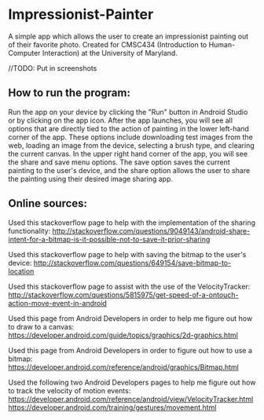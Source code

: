# Impressionist-Painter
A simple app which allows the user to create an impressionist painting out of their favorite photo. Created for CMSC434 (Introduction to 
Human-Computer Interaction) at the University of Maryland.

//TODO: Put in screenshots

## How to run the program:

Run the app on your device by clicking the "Run" button in Android Studio or by clicking on the app icon. After the app launches, you will see all options that are directly tied to the action of painting in the lower left-hand corner of the app. These options include downloading test images from the web, loading an image from the device, selecting a brush type, and clearing the current canvas. In the upper right hand corner of the app, you will see the share and save menu options. The save option saves the current painting to the user's device, and the share option allows the user to share the painting using their desired image sharing app.

## Online sources:

Used this stackoverflow page to help with the implementation of the sharing functionality:
http://stackoverflow.com/questions/9049143/android-share-intent-for-a-bitmap-is-it-possible-not-to-save-it-prior-sharing

Used this stackoverflow page to help with saving the bitmap to the user's device:
http://stackoverflow.com/questions/649154/save-bitmap-to-location

Used this stackoverflow page to assist with the use of the VelocityTracker:
http://stackoverflow.com/questions/5815975/get-speed-of-a-ontouch-action-move-event-in-android

Used this page from Android Developers in order to help me figure out how to draw to a canvas:
https://developer.android.com/guide/topics/graphics/2d-graphics.html

Used this page from Android Developers in order to figure out how to use a bitmap:
https://developer.android.com/reference/android/graphics/Bitmap.html

Used the following two Android Developers pages to help me figure out how to track the velocity of motion events:
https://developer.android.com/reference/android/view/VelocityTracker.html
https://developer.android.com/training/gestures/movement.html
